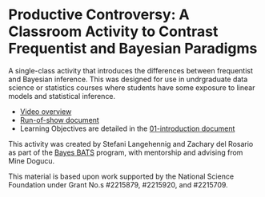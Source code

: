# Productive Controversy: A Classroom Activity to Contrast Frequentist and Bayesian Paradigms

A single-class activity that introduces the differences between frequentist and Bayesian inference. This was designed for use in undrgraduate data science or statistics courses where students have some exposure to linear models and statistical inference.

- [Video overview](https://www.youtube.com/watch?v=dwNLcFqQqnE)
- [Run-of-show document](https://github.com/bayes-bats/tier2-freq-bayes/blob/main/development/run-of-show.md)
- Learning Objectives are detailed in the [01-introduction document](https://github.com/bayes-bats/tier2-freq-bayes/blob/main/development/01-introduction-main.qmd)

This activity was created by Stefani Langehennig and Zachary del Rosario as part of the [Bayes BATS](https://www.stat.uci.edu/bayes-bats/materials.html) program, with mentorship and advising from Mine Dogucu.

This material is based upon work supported by the National Science Foundation under Grant No.s #2215879, #2215920, and #2215709.

